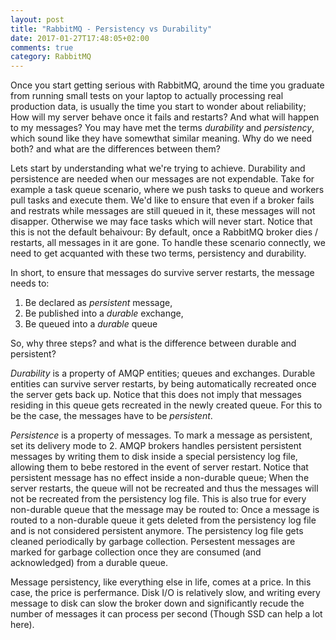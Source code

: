 ```yaml
---
layout: post
title: "RabbitMQ - Persistency vs Durability"
date: 2017-01-27T17:48:05+02:00
comments: true
category: RabbitMQ
---
```


Once you start getting serious with RabbitMQ, around the time you graduate from running small tests on your laptop to actually processing real production data, is usually the time
you start to wonder about reliability; How will my server behave once it fails and restarts? And what will happen to my messages? You may have met the terms *durability* and *persistency*,
which sound like they have somewthat similar meaning. Why do we need both? and what are the differences between them?

Lets start by understanding what we're trying to achieve. Durability and persistence are needed when our messages are not expendable. Take for example 
a task queue scenario, where we push tasks to queue and workers pull tasks and execute them. We'd like to ensure that even if a broker fails and restrats 
while messages are still queued in it, these messages will not disapper. Otherwise we may face tasks which will never start.
Notice that this is not the default behaivour: By default, once a RabbitMQ broker dies / restarts, all messages in it are gone.
To handle these scenario connectly, we need to get acquanted with these two terms, persistency and durability.

In short, to ensure that messages do survive server restarts, the message needs to:

1. Be declared as *persistent* message,
2. Be published into a *durable* exchange,
3. Be queued into a *durable* queue

So, why three steps? and what is the difference between durable and persistent?

*Durability* is a property of AMQP entities; queues and exchanges. Durable entities can survive server restarts, by being automatically recreated once the 
server gets back up. Notice that this does not imply that messages residing in this queue gets recreated in the newly created queue. For this to be the case,
the messages have to be *persistent*.

*Persistence* is a property of messages. To mark a message as persistent, set its delivery mode to 2. AMQP brokers handles persistent persistent messages by writing them to disk 
inside a special persistency log file, allowing them to bebe restored in the event of server restart. Notice that persistent message has no effect inside a non-durable queue; When 
the server restarts, the queue will not be recreated and thus the messages will not be recreated from the persistency log file. This is also true for every non-durable queue that 
the message may be routed to: Once a message is routed to a non-durable queue it gets deleted from the persistency log file and is not considered persistent anymore.
The persistency log file gets cleaned periodically by garbage collection. Persestent messages are marked for garbage collection once they are consumed (and acknowledged) 
from a durable queue.

Message persistency, like everything else in life, comes at a price. In this case, the price is perfermance. Disk I/O is relatively slow, and writing every message to disk 
can slow the broker down and significantly recude the number of messages it can process per second (Though SSD can help a lot here).



